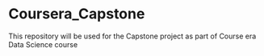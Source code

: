 # Coursera_Capstone
This repository will be used for the Capstone project as part of Course era Data Science course
